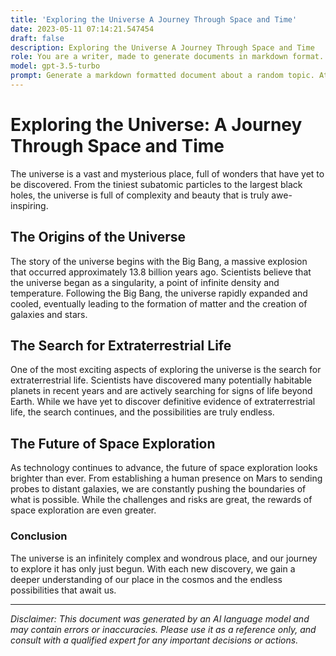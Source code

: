 ```yaml
---
title: 'Exploring the Universe A Journey Through Space and Time'
date: 2023-05-11 07:14:21.547454
draft: false
description: Exploring the Universe A Journey Through Space and Time
role: You are a writer, made to generate documents in markdown format. It is very important that all of the documents you generate are in valid markdown format.
model: gpt-3.5-turbo
prompt: Generate a markdown formatted document about a random topic. At the bottom, include a disclaimer explaining that the document was generated by you. The first line of the document should be the title. Make sure that the entire document is in proper markdown format, using a mix of various tags to make the document visually appealing.
---
```


# Exploring the Universe: A Journey Through Space and Time

The universe is a vast and mysterious place, full of wonders that have yet to be discovered. From the tiniest subatomic particles to the largest black holes, the universe is full of complexity and beauty that is truly awe-inspiring.

## The Origins of the Universe

The story of the universe begins with the Big Bang, a massive explosion that occurred approximately 13.8 billion years ago. Scientists believe that the universe began as a singularity, a point of infinite density and temperature. Following the Big Bang, the universe rapidly expanded and cooled, eventually leading to the formation of matter and the creation of galaxies and stars.

## The Search for Extraterrestrial Life

One of the most exciting aspects of exploring the universe is the search for extraterrestrial life. Scientists have discovered many potentially habitable planets in recent years and are actively searching for signs of life beyond Earth. While we have yet to discover definitive evidence of extraterrestrial life, the search continues, and the possibilities are truly endless.

## The Future of Space Exploration

As technology continues to advance, the future of space exploration looks brighter than ever. From establishing a human presence on Mars to sending probes to distant galaxies, we are constantly pushing the boundaries of what is possible. While the challenges and risks are great, the rewards of space exploration are even greater.

### Conclusion

The universe is an infinitely complex and wondrous place, and our journey to explore it has only just begun. With each new discovery, we gain a deeper understanding of our place in the cosmos and the endless possibilities that await us.

---

*Disclaimer: This document was generated by an AI language model and may contain errors or inaccuracies. Please use it as a reference only, and consult with a qualified expert for any important decisions or actions.*